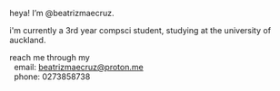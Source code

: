 heya! I’m @beatrizmaecruz.

i'm currently a 3rd year compsci student, studying at the university of auckland.

reach me through my
<br>&nbsp; email: beatrizmaecruz@proton.me
<br>&nbsp; phone: 0273858738

<!---
beatrizmaecruz/beatrizmaecruz is a ✨ special ✨ repository because its `README.md` (this file) appears on your GitHub profile.
You can click the Preview link to take a look at your changes.
--->
